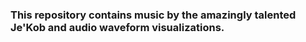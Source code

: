 ### This repository contains music by the amazingly talented Je'Kob and audio waveform visualizations. 

